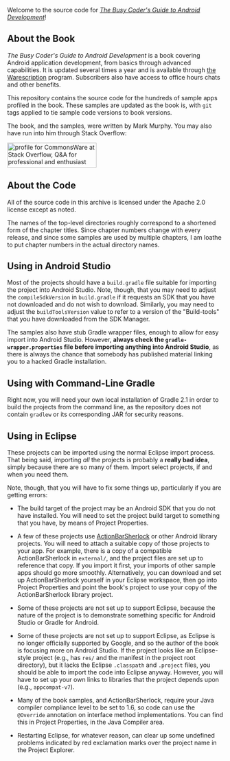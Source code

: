 Welcome to the source code for [_The Busy Coder's Guide to Android Development_](https://commonsware.com/Android)!

## About the Book

_The Busy Coder's Guide to Android Development_ is a book covering Android application development, from basics
through advanced capabilities. It is updated several times a year and is available through
[the Warescription](https://commonsware.com/warescription) program. Subscribers also have access to office
hours chats and other benefits.

This repository contains the source code for the hundreds of sample apps profiled in the book. These 
samples are updated as the book is, with `git` tags applied to tie sample code versions to book
versions.

The book, and the samples, were written by Mark Murphy. You may also have run into him through
Stack Overflow:

<a href="http://stackoverflow.com/users/115145/commonsware">
<img src="http://stackoverflow.com/users/flair/115145.png" width="208" height="58" alt="profile for CommonsWare at Stack Overflow, Q&amp;A for professional and enthusiast programmers" title="profile for CommonsWare at Stack Overflow, Q&amp;A for professional and enthusiast programmers">
</a>

## About the Code

All of the source code in this archive is licensed under the
Apache 2.0 license except as noted.

The names of the top-level directories roughly correspond to a
shortened form of the chapter titles. Since chapter numbers
change with every release, and since some samples are used by
multiple chapters, I am loathe to put chapter numbers in the
actual directory names.

## Using in Android Studio

Most of the projects should have a `build.gradle` file suitable for
importing the project into Android Studio. Note, though, that you
may need to adjust the `compileSdkVersion` in `build.gradle` if it
requests an SDK that you have not downloaded and do not wish to
download. Similarly, you may need to adjust the `buildToolsVersion`
value to refer to a version of the "Build-tools" that you have downloaded
from the SDK Manager.

The samples also have stub Gradle wrapper files, enough to allow for
easy import into Android Studio. However,
**always check the `gradle-wrapper.properties` file before importing anything into Android Studio**,
as there is always the chance that somebody has published material linking you to a hacked Gradle installation.

## Using with Command-Line Gradle

Right now, you will need your own local installation of Gradle 2.1
in order to build the projects from the command line, as the repository
does not contain `gradlew` or its corresponding JAR for security reasons.

## Using in Eclipse

These projects can be imported using the normal Eclipse import process. That
being said, importing *all* the projects is probably a **really bad idea**, simply
because there are so many of them. Import select projects, if and when you need
them.

Note, though, that you will have to fix some things up, particularly if you
are getting errors:

- The build target of the project may be an Android SDK that you do not have
installed. You will need to set the project build target to something that
you have, by means of Project Properties.

- A few of these projects use [ActionBarSherlock](http://actionbarsherlock.com) or
other Android library projects. You will need to attach a suitable copy of those
projects to your app. For example, 
there is a copy of a compatible ActionBarSherlock in `external/`, and the 
project files are set up to reference that copy. If you import it first, your
imports of other sample apps should go more smoothly. Alternatively, you 
can download and set up ActionBarSherlock yourself in your Eclipse workspace,
then go into Project Properties and point the
book's project to use your copy of the ActionBarSherlock library project.

- Some of these projects are not set up to support Eclipse, because
the nature of the project is to demonstrate something specific for
Android Studio or Gradle for Android.

- Some of these projects are not set up to support Eclipse, as Eclipse
is no longer officially supported by Google, and so the author of the
book is focusing more on Android Studio. If the project looks like an
Eclipse-style project (e.g., has `res/` and the manifest in the project
root directory), but it lacks the Eclipse `.classpath` and `.project`
files, you should be able to import the code into Eclipse anyway. However,
you will have to set up your own links to libraries that the project
depends upon (e.g., `appcompat-v7`).

- Many of the book samples, and ActionBarSherlock, require your Java compiler
compliance level to be set to 1.6, so code can use the `@Override` annotation
on interface method implementations. You can find this in Project Properties,
in the Java Compiler area.

- Restarting Eclipse, for whatever reason, can clear up some undefined problems
indicated by red exclamation marks over the project name in the Project Explorer.

